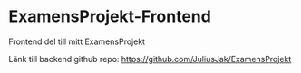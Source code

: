 # ExamensProjekt-Frontend
Frontend del till mitt ExamensProjekt

Länk till backend github repo: https://github.com/JuliusJak/ExamensProjekt
